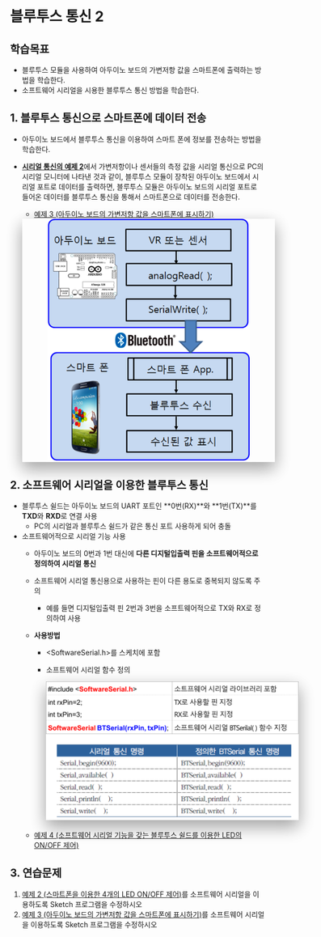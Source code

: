<style>
div.polaroid {
  	width: 500px;
  	box-shadow: 0 10px 30px 0 rgba(0, 0, 0, 0.2), 0 16px 30px 0 rgba(0, 0, 0, 0.19);
  	text-align: center;
	margin-bottom: 0.5cm;
}
</style>
# 블루투스 통신 2

## 학습목표
- 블루투스 모듈을 사용하여 아두이노 보드의 가변저항 값을 스마트폰에 출력하는 방법을 학습한다.
- 소프트웨어 시리얼을 시용한 블루투스 통신 방법을 학습한다.


## 1. 블루투스 통신으로 스마트폰에 데이터 전송
- 아두이노 보드에서 블루투스 통신을 이용하여 스마트 폰에 정보를 전송하는 방법을 학습한다.
- [**시리얼 통신의 예제 2**](../serial/serial.html#ex2)에서 가변저항이나 센서들의 측정 값을 시리얼 통신으로 PC의 시리얼 모니터에 나타낸 것과 같이, 블루투스 모듈이 장착된 아두이노 보드에서 시리얼 포트로 데이터를 출력하면, 블루투스 모듈은 아두이노 보드의 시리얼 포트로 들어온 데이터를 블루투스 통신을 통해서 스마트폰으로 데이터를 전송한다. 
	- [예제 3 (아두이노 보드의 가변저항 값을 스마트폰에 표시하기)](bluetooth_ex3.html)

	<div class="polaroid">
	    <img src="images/send_data_to_smartphone.png" width=400>
	</div>

<a name="ex3"></a>


## 2. 소프트웨어 시리얼을 이용한 블루투스 통신
- 블루투스 쉴드는 아두이노 보드의 UART 포트인 **0번(RX)**와 **1번(TX)**를 **TXD**와 **RXD**로 연결 사용
	- PC의 시리얼과 블루투스 쉴드가 같은 통신 포트 사용하게 되어 충돌
- 소프트웨어적으로 시리얼 기능 사용
	- 아두이노 보드의 0번과 1번 대신에 **다른 디지털입출력 핀을 소프트웨어적으로 정의하여 시리얼 통신**
	- 소프트웨어 시리얼 통신용으로 사용하는 핀이 다른 용도로 중복되지 않도록 주의
		- 예를 들면 디지털입출력 핀 2번과 3번을 소프트웨어적으로 TX와 RX로 정의하여 사용
	- **사용방법**
		- \<SoftwareSerial.h>를  스케치에 포함
		- 소프트웨어 시리얼 함수 정의

			<div class="polaroid">
    			<img src="images/software_serial.png" >
			</div>
			
	- [예제 4 (소프트웨어 시리얼 기능을 갖는 블루투스 쉴드를 이용한 LED의 ON/OFF 제어)](bluetooth_ex4.html)


<a name="exercise"></a>
## 3. 연습문제

1. [예제 2 (스마트폰을 이용한 4개의 LED ON/OFF 제어)](bluetooth_ex2.html)를 소프트웨어 시리얼을 이용하도록 Sketch 프로그램을 수정하시오 
2. [예제 3 (아두이노 보드의 가변저항 값을 스마트폰에 표시하기)](bluetooth_ex3.html)를 소프트웨어 시리얼을 이용하도록 Sketch 프로그램을 수정하시오 